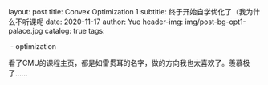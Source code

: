 layout:     post
title:      Convex Optimization 1
subtitle:   终于开始自学优化了（我为什么不听课呢
date:       2020-11-17
author:     Yue
header-img: img/post-bg-opt1-palace.jpg
catalog: 	 true
tags:

​	- optimization

看了CMU的课程主页，都是如雷贯耳的名字，做的方向我也太喜欢了。羡慕极了......